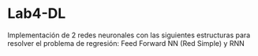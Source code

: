 # Lab4-DL
Implementación de 2 redes neuronales con las siguientes estructuras para resolver el problema de regresión: Feed Forward NN (Red Simple) y RNN
